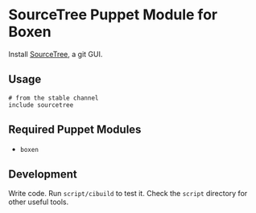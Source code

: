 # SourceTree Puppet Module for Boxen

Install [SourceTree](http://sourcetreeapp.com), a git GUI.

## Usage

```puppet
# from the stable channel
include sourcetree
```

## Required Puppet Modules

* `boxen`

## Development

Write code. Run `script/cibuild` to test it. Check the `script`
directory for other useful tools.